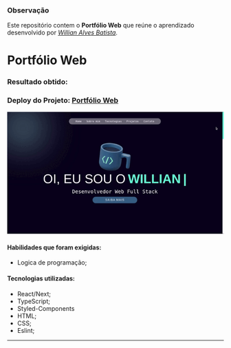 ### Observação

Este repositório contem o **Portfólio Web** que reúne o aprendizado desenvolvido por _[Willian Alves Batista](https://www.linkedin.com/in/willian-alves-batista-60aa6a180/)_.

# Portfólio Web
### Resultado obtido:
### Deploy do Projeto: [Portfólio Web](https://portfolio-web-willian-alves.vercel.app/)
![](./public/web.gif)

#### Habilidades que foram exigidas:

  - Logica de programação;

#### Tecnologias utilizadas: 

  - React/Next;
  - TypeScript;
  - Styled-Components
  - HTML;
  - CSS;
  - Eslint;

---
